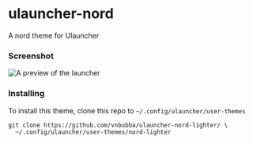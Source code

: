# ulauncher-nord
A nord theme for Ulauncher

### Screenshot

![A preview of the launcher](Screenshot_ulauncher.jpg)

### Installing
To install this theme, clone this repo to `~/.config/ulauncher/user-themes`
```
git clone https://github.com/vnbubba/ulauncher-nord-lighter/ \
  ~/.config/ulauncher/user-themes/nord-lighter
```
